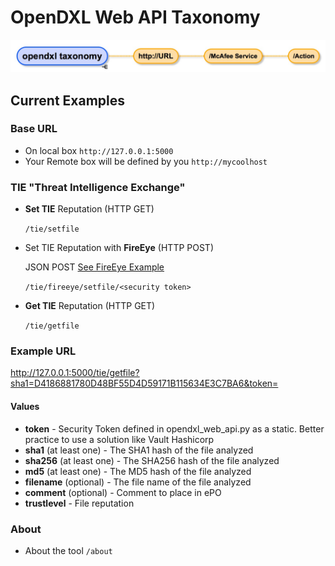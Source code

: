 # OpenDXL Web API Taxonomy

![Taxonomy](./images/taxonomy.jpg)

## Current Examples

### Base URL
* On local box ```http://127.0.0.1:5000```
* Your Remote box will be defined by you ```http://mycoolhost```

### TIE "Threat Intelligence Exchange"
* **Set TIE** Reputation (HTTP GET)

    ```/tie/setfile```
      
* Set TIE Reputation with **FireEye** (HTTP POST)
    
    JSON POST [See FireEye Example](fireeye.md)
    
    ```/tie/fireeye/setfile/<security token>```

* **Get TIE** Reputation (HTTP GET)

    ```/tie/getfile```   
      
### Example URL   
http://127.0.0.1:5000/tie/getfile?sha1=D4186881780D48BF55D4D59171B115634E3C7BA6&token=<security token>

#### Values
* **token** - Security Token defined in opendxl_web_api.py as a static.  Better practice to use a solution like Vault Hashicorp
* **sha1** (at least one) - The SHA1 hash of the file analyzed
* **sha256** (at least one) - The SHA256 hash of the file analyzed
* **md5** (at least one) - The MD5 hash of the file analyzed
* **filename** (optional) - The file name of the file analyzed
* **comment** (optional) - Comment to place in ePO
* **trustlevel** - File reputation      

### About
* About the tool ```/about```
